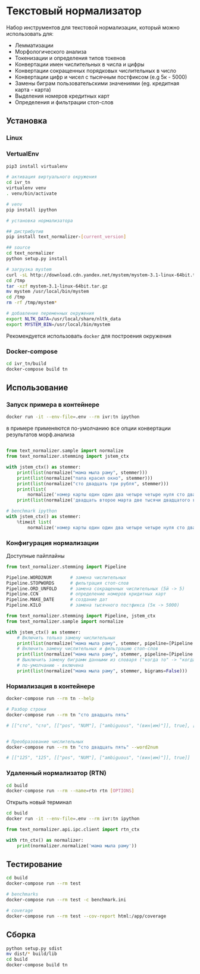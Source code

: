 # Текстовый нормализатор 
Набор инструментов для текстовой нормализации, который можно использовать для:

* Лемматизации 
* Морфологического анализа
* Токенизации и определения типов токенов
* Конвертации имен числительных в числа и цифры
* Конвертации сокращенных порядковых числительных в число
* Конвертации цифр и чисел с тысячным постфиксом (e.g 5к - 5000)
* Замены биграм пользовательскими значениями (eg. кредитная карта - карта)
* Выделения номеров кредитных карт
* Определения и фильтрации стоп-слов

## Установка

### Linux
### VertualEnv
```bash
pip3 install virtualenv

# активация виртуального окружения
cd ivr_tn
virtualenv venv
. venv/bin/activate

# venv
pip install ipython

# установка нормализатора

## дистрибутив 
pip install text_normalizer-[current_version]

## source
cd text_normalizer
python setup.py install 

# загрузка mystem
curl -sL http://download.cdn.yandex.net/mystem/mystem-3.1-linux-64bit.tar.gz -o /tmp/mystem-3.1-linux-64bit.tar.gz
cd /tmp
tar -xzf mystem-3.1-linux-64bit.tar.gz
mv mystem /usr/local/bin/mystem
cd /tmp
rm -rf /tmp/mystem*

# добавление переменных окружения
export NLTK_DATA=/usr/local/share/nltk_data
export MYSTEM_BIN=/usr/local/bin/mystem
```

Рекомендуется использовать `docker` для построения окружения

### Docker-compose
```bash
cd ivr_tn/build
docker-compose build tn
```

## Использование

### Запуск примера в контейнере
```bash
docker run -it --env-file=.env --rm ivr:tn ipython
```
в примере применяются по-умолчанию все опции конвертации результатов морф.анализа

```python

from text_normalizer.sample import normalize
from text_normalizer.stemming import jstem_ctx

with jstem_ctx() as stemmer:
    print(list(normalize("мама мыла раму", stemmer)))
    print(list(normalize("папа красил окно", stemmer)))
    print(list(normalize("сто двадцать три рубля", stemmer)))
    print(list(
        normalize('номер карты один один два четыре четыре нуля сто двадцать восемь один пятнадцать десять', stemmer)))
    print(list(normalize('двадцать второе марта две тысячи двадцатого года', stemmer)))

# benchmark ipython
with jstem_ctx() as stemmer:
    %timeit list(
        normalize('номер карты один один два четыре четыре нуля сто двадцать восемь один пятнадцать десять', stemmer))
```

### Конфигурация нормализации
Доступные пайплайны
```python
from text_normalizer.stemming import Pipeline

Pipeline.WORD2NUM       # замена числительных
Pipeline.STOPWORDS      # фильтрация стоп-слов 
Pipeline.ORD_UNFOLD     # замена сокращенных числительных (5й -> 5)   
Pipeline.CCN            # определение номеров кридитных карт   
Pipeline.MAKE_DATE      # создание дат
Pipeline.KILO           # замена тысячного постфикса (5к -> 5000)
```

```python
from text_normalizer.stemming import Pipeline, jstem_ctx
from text_normalizer.sample import normalize

with jstem_ctx() as stemmer:
    # Включить только замену числительных
    print(list(normalize("мама мыла раму", stemmer, pipeline=[Pipeline.WORD2NUM])))
    # Включить замену числительных и фильтрацию стоп-слов
    print(list(normalize("мама мыла раму", stemmer, pipeline=[Pipeline.WORD2NUM, Pipeline.STOPWORDS])))
    # Выключить замену биграмм данными из словаря ("когда то" -> "когда-то", "окко" -> "окко-тв")
    # по-умолчанию - включена
    print(list(normalize("мама мыла раму", stemmer, bigrams=False)))

```
### Нормализация в контейнере
```bash
docker-compose run --rm tn --help

# Разбор строки
docker-compose run --rm tn "сто двадцать пять"

# [["сто", "сто", [["pos", "NUM"], ["ambiguous", "(вин|им)"]], true], ["двадцать", "двадцать", [["pos", "NUM"], ["ambiguous", "(вин|им)"]], true], ["пять", "пять", [["pos", "NUM"], ["ambiguous", "(вин|им)"]], true]]


# Преобразование числительных
docker-compose run --rm tn "сто двадцать пять" --word2num

# [["125", "125", [["pos", "NUM"], ["ambiguous", "(вин|им)"]], true]]

```


### Удаленный нормализатор (RTN)
```bash
cd build
docker-compose run --rm --name=rtn rtn [OPTIONS]
```

Открыть новый терминал
```bash
cd build
docker run -it --env-file=.env --rm ivr:tn ipython
```

```python
from text_normalizer.api.ipc.client import rtn_ctx

with rtn_ctx() as normalizer:
    print(normalizer.normalize('мама мыла раму'))
```

## Тестирование
```bash
cd build
docker-compose run --rm test

# benchmarks
docker-compose run --rm test -c benchmark.ini

# coverage
docker-compose run --rm test --cov-report html:/app/coverage 
```

## Сборка
```bash
python setup.py sdist
mv dist/* build/lib
cd build 
docker-compose build tn

```
